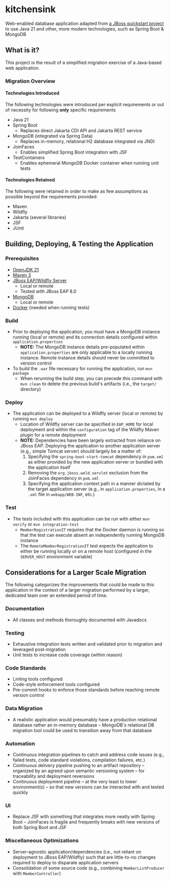 # kitchensink

Web-enabled database application adapted from [a JBoss quickstart project](https://github.com/jboss-developer/jboss-eap-quickstarts/tree/8.0.x/kitchensink) to use Java 21 and other, more modern technologies, such as Spring Boot & MongoDB

## What is it?

This project is the result of a simplified migration exercise of a Java-based web application.

### Migration Overview
#### Technologies Introduced

The following technologies were introduced per explicit requirements or out of necessity for following **only** specific requirements

* Java 21
* Spring Boot
  * Replaces direct Jakarta CDI API and Jakarta REST service
* MongoDB (integrated via Spring Data)
  * Replaces in-memory, relational H2 database integrated via JNDI
* JoinFaces
  * Enables simplified Spring Boot integration with JSF 
* TestContainers
  * Enables ephemeral MongoDB Docker container when running unit tests

#### Technologies Retained

The following were retained in order to make as few assumptions as possible beyond the requirements provided:

* Maven
* Wildfly
* Jakarta (several libraries)
* JSF
* JUnit

## Building, Deploying, & Testing the Application

### Prerequisites
* [OpenJDK 21](https://openjdk.org/install/)
* [Maven 3](https://maven.apache.org/download.cgi)
* [JBoss EAP/Wildfly Server](https://www.redhat.com/en/technologies/jboss-middleware/application-platform)
  * Local or remote
  * Tested with JBoss EAP 8.0
* [MongoDB](https://www.mongodb.com/docs/manual/administration/install-community/)
  * Local or remote
* [Docker](https://docs.docker.com/engine/install/) (needed when running tests)

### Build
* Prior to deploying the application, you must have a MongoDB instance running (local or remote) and its connection details configured within `application.properties`
  * **NOTE:** The MongoDB instance details pre-populated within `application.properties` are only applicable to a locally running instance. Remote instance details should never be committed to version control
* To build the `.war` file necessary for running the application, run `mvn package`
  * When rerunning the build step, you can precede this command with `mvn clean` to delete the previous build's artifacts (i.e., the `target/` directory)

### Deploy
* The application can be deployed to a Wildfly server (local or remote) by running `mvn deploy`
  * Location of Wildfly server can be specified in `EAP_HOME` for local deployment and within the `configuration` tag of the Wildfly Maven plugin for a remote deployment
  * **NOTE:** Dependencies have been largely extracted from reliance on JBoss EAP. Deploying the application to another application server (e.g., simple Tomcat server) should largely be a matter of:
    1. Specifying the `spring-boot-start-tomcat` dependency in `pom.xml` as either provided by the new application server or bundled with the application itself
    2. Removing the `org.jboss.weld.servlet` exclusion from the JoinFaces dependency in `pom.xml`
    3. Specifying the application context path in a manner dictated by the target application server (e.g., in `application.properties`, in a `.xml` file in `webapp/WEB-INF`, etc.)

### Test
* The tests included with this application can be run with either `mvn verify` or `mvn integration-test`
  * `MemberRegistrationIT` requires that the Docker daemon is running so that the test can execute absent an independently running MongoDB instance
  * The `RemoteMemberRegistrationIT` test expects the application to either be running locally or on a remote host (configured in the `SERVER_HOST` environment variable)

## Considerations for a Larger Scale Migration

The following categorizes the improvements that could be made to this application in the context of a larger migration performed by a larger, dedicated team over an extended period of time.

### Documentation

* All classes and methods thoroughly documented with Javadocs

### Testing

* Exhaustive integration tests written and validated prior to migration and leveraged post-migration
* Unit tests to increase code coverage (within reason)

### Code Standards

* Linting tools configured
* Code-style enforcement tools configured
* Pre-commit hooks to enforce those standards before reaching remote version control

### Data Migration

* A realistic application would presumably have a production relational database rather an in-memory database – MongoDB's relational DB migration tool could be used to transition away from that database

### Automation

* Continuous integration pipelines to catch and address code issues (e.g., failed tests, code standard violations, compilation failures, etc.)
* Continuous delivery pipeline pushing to an artifact repository – organized by an agreed upon semantic versioning system – for traceability and deployment reversions
* Continuous deployment pipeline – at the very least to lower environment(s) – so that new versions can be interacted with and tested quickly  

### UI

* Replace JSF with something that integrates more neatly with Spring Boot – JoinFaces is fragile and frequently breaks with new versions of both Spring Boot and JSF

### Miscellaneous Optimizations

* Server-agnostic application/dependencies (i.e., not reliant on deployment to JBoss EAP/Wildfly) such that are little-to-no changes required to deploy to disparate application servers
* Consolidation of some source code (e.g., combining `MemberListProducer` with `MemberController`)
